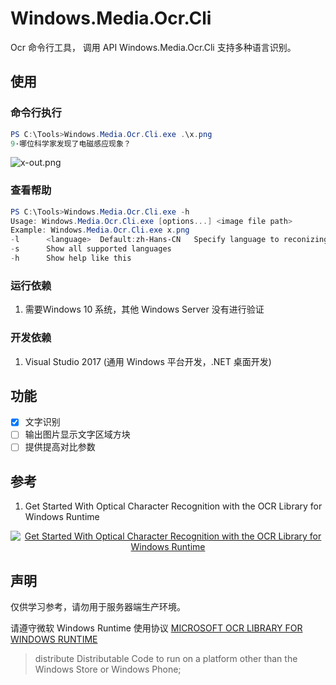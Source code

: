 # Windows.Media.Ocr.Cli
Ocr 命令行工具， 调用 API Windows.Media.Ocr.Cli 支持多种语言识别。

## 使用
### 命令行执行
```powershell
PS C:\Tools>Windows.Media.Ocr.Cli.exe .\x.png
9·哪位科学家发现了电磁感应现象？
```
![x-out.png](https://github.com/zh-h/Windows.Media.Ocr.Cli/blob/master/Windows.Media.Ocr.Cli/x-out.png?raw=true)

### 查看帮助
```powershell
PS C:\Tools>Windows.Media.Ocr.Cli.exe -h
Usage: Windows.Media.Ocr.Cli.exe [options...] <image file path>
Example: Windows.Media.Ocr.Cli.exe x.png
-l      <language>  Default:zh-Hans-CN   Specify language to reconizing
-s      Show all supported languages
-h      Show help like this
```

### 运行依赖
1. 需要Windows 10 系统，其他 Windows Server 没有进行验证

### 开发依赖
1. Visual Studio 2017 (通用 Windows 平台开发，.NET 桌面开发)

## 功能
- [x] 文字识别
- [ ] 输出图片显示文字区域方块
- [ ] 提供提高对比参数

## 参考
1. Get Started With Optical Character Recognition with the OCR Library for Windows Runtime
<div align="center">
  <a href="https://www.youtube.com/watch?v=9TXl0sUHEMg"><img src="https://img.youtube.com/vi/9TXl0sUHEMg/0.jpg" alt="Get Started With Optical Character Recognition with the OCR Library for Windows Runtime"></a>
</div>

## 声明
仅供学习参考，请勿用于服务器端生产环境。

请遵守微软 Windows Runtime 使用协议 [MICROSOFT OCR LIBRARY FOR WINDOWS RUNTIME](https://www.microsoft.com/web/webpi/eula/windows_runtime_ocr_library_terms_of_use.htm)
> distribute Distributable Code to run on a platform other than the Windows Store or Windows Phone;
